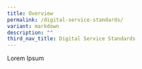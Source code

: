 ```yaml
---
title: Overview
permalink: /digital-service-standards/
variant: markdown
description: ""
third_nav_title: Digital Service Standards
---
```

Lorem Ipsum